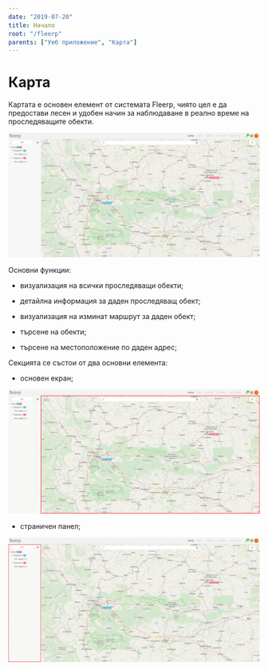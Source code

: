 ```yaml
---
date: "2019-07-20"
title: Начало
root: "/fleerp"
parents: ["Уеб приложение", "Карта"]
---
```


# Карта

Картата е основен елемент от системата Fleerp, чиято цел е да предостави лесен и удобен начин за наблюдаване в реално време на проследяващите обекти.

![Map](map-bg.png)

Основни функции: 

- визуализация на всички проследяващи обекти;

- детайлна информация за даден проследяващ обект;
 
- визуализация на изминат маршрут за даден обект;
 
- търсене на обекти;
  
- търсене на местоположение по даден адрес;

Секцията се състои от два основни елемента: 

- основен екран;

![MainScreen](main-screen-bg.png)

- страничен панел;

![Sidebar](sidebar-bg.png)
